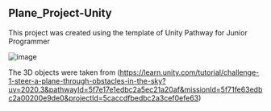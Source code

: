 ## Plane_Project-Unity
This project was created using the template of Unity Pathway for Junior Programmer

![image](https://user-images.githubusercontent.com/44117915/198389999-acb1a542-1dd1-43c9-b42b-b12bc3008f3b.png)

The 3D objects were taken from (https://learn.unity.com/tutorial/challenge-1-steer-a-plane-through-obstacles-in-the-sky?uv=2020.3&pathwayId=5f7e17e1edbc2a5ec21a20af&missionId=5f71fe63edbc2a00200e9de0&projectId=5caccdfbedbc2a3cef0efe63)



